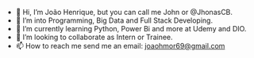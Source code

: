 - 👋 Hi, I’m João Henrique, but you can call me John or @JhonasCB.
- 👀 I’m into Programming, Big Data and Full Stack Developing.
- 🌱 I’m currently learning Python, Power Bi and more at Udemy and DIO.
- 💞️ I’m looking to collaborate as Intern or Trainee. 
- 📫 How to reach me send me an email: joaohmor69@gmail.com

<!---
JhonasCB/JhonasCB is a ✨ special ✨ repository because its `README.md` (this file) appears on your GitHub profile.
You can click the Preview link to take a look at your changes.
--->
